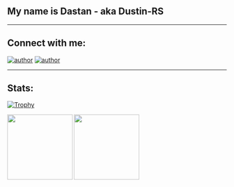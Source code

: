 ## My name is Dastan - aka Dustin-RS

---

## Connect with me:
[![author](https://img.shields.io/badge/Gmail-D14836?style=for-the-badge&logo=gmail&logoColor=white)](https://mail.google.com/mail/?view=cm&fs=1&to=omirzak.d@phystech.edu)
[![author](https://img.shields.io/badge/Telegram-2CA5E0?style=for-the-badge&logo=telegram&logoColor=white)](https://t.me/Dustin-RS)

---

## Stats:

[![Trophy](https://github-profile-trophy.vercel.app/?username=Dustin-RS&theme=gruvbox&margin-w=23)](https://github.com/ryo-ma/github-profile-trophy)

<div>
  <img height="150" align="left" src="https://github-readme-stats.vercel.app/api?username=Dustin-RS&show_icons=true&theme=gruvbox&count_private=true&include_all_commits=true" />
  <img height="150" src="https://github-readme-stats.vercel.app/api/top-langs/?username=Dustin-RS&layout=compact&theme=gruvbox" />
</div>
